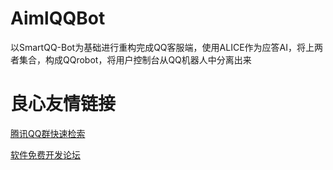 AimlQQBot
===================
以SmartQQ-Bot为基础进行重构完成QQ客服端，使用ALICE作为应答AI，将上两者集合，构成QQrobot，将用户控制台从QQ机器人中分离出来

 # 良心友情链接

[腾讯QQ群快速检索](http://u.720life.cn/s/8cf73f7c)

[软件免费开发论坛](http://u.720life.cn/s/bbb01dc0)